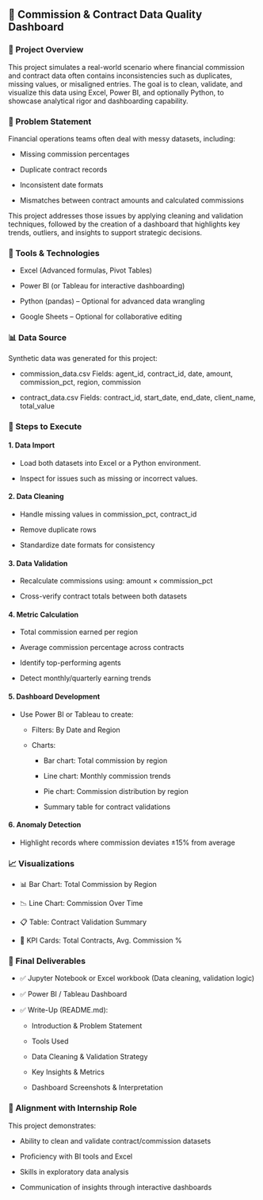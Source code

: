 ## 💼 Commission & Contract Data Quality Dashboard

### 📌 Project Overview
This project simulates a real-world scenario where financial commission and contract data often contains 
inconsistencies such as duplicates, missing values, or misaligned entries. The goal is to clean, validate, 
and visualize this data using Excel, Power BI, and optionally Python, to showcase analytical rigor and 
dashboarding capability.

### 🧠 Problem Statement
Financial operations teams often deal with messy datasets, including:

- Missing commission percentages

- Duplicate contract records

- Inconsistent date formats

- Mismatches between contract amounts and calculated commissions

This project addresses those issues by applying cleaning and validation techniques, followed by the 
creation of a dashboard that highlights key trends, outliers, and insights to support strategic decisions.

### 🔧 Tools & Technologies
- Excel (Advanced formulas, Pivot Tables)
  
- Power BI (or Tableau for interactive dashboarding)

- Python (pandas) – Optional for advanced data wrangling

- Google Sheets – Optional for collaborative editing

### 📊 Data Source
Synthetic data was generated for this project:

- commission_data.csv
Fields: agent_id, contract_id, date, amount, commission_pct, region, commission

- contract_data.csv
Fields: contract_id, start_date, end_date, client_name, total_value

### 🧪 Steps to Execute
#### 1. Data Import
- Load both datasets into Excel or a Python environment.

- Inspect for issues such as missing or incorrect values.

#### 2. Data Cleaning
- Handle missing values in commission_pct, contract_id

- Remove duplicate rows

- Standardize date formats for consistency

#### 3. Data Validation
- Recalculate commissions using: amount × commission_pct

- Cross-verify contract totals between both datasets

#### 4. Metric Calculation
- Total commission earned per region

- Average commission percentage across contracts

- Identify top-performing agents

- Detect monthly/quarterly earning trends

#### 5. Dashboard Development
- Use Power BI or Tableau to create:

  - Filters: By Date and Region

  - Charts:

    - Bar chart: Total commission by region

    - Line chart: Monthly commission trends

    - Pie chart: Commission distribution by region

    - Summary table for contract validations

#### 6. Anomaly Detection
- Highlight records where commission deviates ±15% from average

### 📈 Visualizations
- 📊 Bar Chart: Total Commission by Region

- 📉 Line Chart: Commission Over Time

- 📋 Table: Contract Validation Summary

- 🧮 KPI Cards: Total Contracts, Avg. Commission %

### 📝 Final Deliverables
- ✅ Jupyter Notebook or Excel workbook (Data cleaning, validation logic)

- ✅ Power BI / Tableau Dashboard

- ✅ Write-Up (README.md):

  - Introduction & Problem Statement

  - Tools Used

  - Data Cleaning & Validation Strategy

  - Key Insights & Metrics

  - Dashboard Screenshots & Interpretation

### 🔗 Alignment with Internship Role
This project demonstrates:

- Ability to clean and validate contract/commission datasets

- Proficiency with BI tools and Excel

- Skills in exploratory data analysis

- Communication of insights through interactive dashboards

